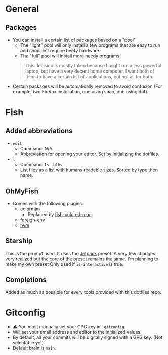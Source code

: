 # General

## Packages

* You can install a certain list of packages based on a "pool"
    * The "light" pool will only install a few programs that are easy to run and shouldn't require beefy hardware.
    * The "full" pool will install more needy programs.
    > This decision is mostly taken because I might run a less powerful laptop, but have a very decent home computer. I want both of them to have a certain list of applications, but not all for both.
* Certain packages will be automatically removed to avoid confusion (For example, two Firefox installation, one using snap, one using dnf).

# Fish

## Added abbreviations

* `edit`
    * Command: N/A
    * Abbreviation for opening your editor. Set by initializing the dotfiles.
* `l`
    * Command: `ls -alhv`
    * List files as a list with humans readable sizes. Sorted by type then name.

## OhMyFish

* Comes with the following plugins:
    * ~~colorman~~
        * Replaced by [fish-colored-man](https://github.com/decors/fish-colored-man).
    * [foreign-env](https://github.com/oh-my-fish/plugin-foreign-env)
    * [nvm](https://github.com/derekstavis/plugin-nvm)

## Starship

This is the prompt used. It uses the [Jetpack](https://starship.rs/presets/jetpack) preset.
A very few changes very realized but the core of the preset remains the same.
I'm planning to make my own preset
Only used if `is-interactive` is true.

## Completions

Added as much as possible for every tools provided with this dotfiles repo.

# Gitconfig

* ⚠️ You must manually set your GPG key in `.gitconfig`.
* Will set your email address and editor to the initialized values.
* By default, all your commits will be digitally signed with a GPG key. (Not selectable yet)
* Default brain is `main`.
